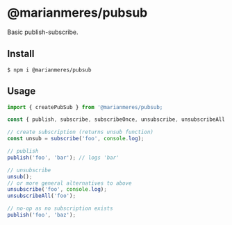 # @marianmeres/pubsub

Basic publish-subscribe.

## Install

```shell
$ npm i @marianmeres/pubsub
```

## Usage

```javascript
import { createPubSub } from '@marianmeres/pubsub;
```

```javascript
const { publish, subscribe, subscribeOnce, unsubscribe, unsubscribeAll } = createPubSub();

// create subscription (returns unsub function)
const unsub = subscribe('foo', console.log);

// publish
publish('foo', 'bar'); // logs 'bar'

// unsubscribe
unsub();
// or more general alternatives to above
unsubscribe('foo', console.log);
unsubscribeAll('foo');

// no-op as no subscription exists
publish('foo', 'baz');
```
